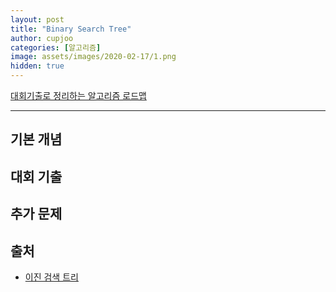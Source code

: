 ```yaml
---
layout: post
title: "Binary Search Tree"
author: cupjoo
categories: [알고리즘]
image: assets/images/2020-02-17/1.png
hidden: true
---
```


[대회기출로 정리하는 알고리즘 로드맵](https://cupjoo.github.io/대회기출로-정리하는-알고리즘-로드맵)

---

## 기본 개념

## 대회 기출

## 추가 문제

## 출처

> 
- [이진 검색 트리](https://blog.naver.com/kks227/220789373847)
